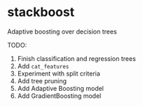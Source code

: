 # stackboost
Adaptive boosting over decision trees

TODO:
1. Finish classification and regression trees
2. Add ```cat_features```
3. Experiment with split criteria
4. Add tree pruning
5. Add Adaptive Boosting model
6. Add GradientBoosting model 
